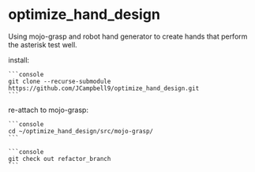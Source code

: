 # optimize_hand_design
Using mojo-grasp and robot hand generator to create hands that perform the asterisk test well.


install:

    ```console
    git clone --recurse-submodule https://github.com/JCampbell9/optimize_hand_design.git
    ```

re-attach to mojo-grasp:

    ```console
    cd ~/optimize_hand_design/src/mojo-grasp/
    ```

    ```console
    git check out refactor_branch
    ```